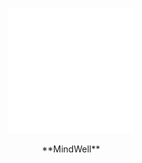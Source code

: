 <p align="center">
  <img src="assets/logo.png" alt="LOGO" width="200px" height="200px">
</p>
<p align="center">
    **MindWell**
</p>
